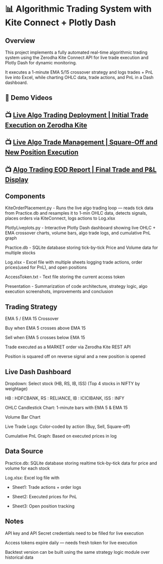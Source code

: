 # 📊 Algorithmic Trading System with Kite Connect + Plotly Dash

## **Overview**

This project implements a fully automated real-time algorithmic trading system using the Zerodha Kite Connect API for live trade execution and Plotly Dash for dynamic monitoring.

It executes a 1-minute EMA 5/15 crossover strategy and logs trades + PnL live into Excel, while charting OHLC data, trade actions, and PnL in a Dash dashboard.

## 🎥 **Demo Videos**

## 📺 [Live Algo Trading Deployment | Initial Trade Execution on Zerodha Kite](https://youtu.be/hWZECBEJVXE)

## 📺 [Live Algo Trade Management | Square-Off and New Position Execution](https://youtu.be/U-9PjQyUNhI)

## 📺 [Algo Trading EOD Report | Final Trade and P&L Display](https://youtu.be/lN8kbwqjvts)


## **Components**

KiteOrderPlacement.py	- Runs the live algo trading loop — reads tick data from Practice.db and resamples it to 1-min OHLC data, detects signals, places orders via KiteConnect, logs actions to Log.xlsx

PlotlyLiveplots.py	- Interactive Plotly Dash dashboard showing live OHLC + EMA crossover charts, volume bars, algo trade logs, and cumulative PnL graph

Practice.db	       - SQLite database storing tick-by-tick Price and Volume data for multiple stocks

Log.xlsx	       - Excel file with multiple sheets logging trade actions, order prices(used for PnL), and open positions

AccessToken.txt	       - Text file storing the current access token

Presentation           - Summarization of code architecture, strategy logic, algo execution screenshots, improvements and conclusion


## **Trading Strategy**

EMA 5 / EMA 15 Crossover

Buy when EMA 5 crosses above EMA 15

Sell when EMA 5 crosses below EMA 15

Trade executed as a MARKET order via Zerodha Kite REST API

Position is squared off on reverse signal and a new position is opened

## **Live Dash Dashboard**

Dropdown: Select stock (HB, RS, IB, ISS) (Top 4 stocks in NIFTY by weightage)

HB :  HDFCBANK, RS : RELIANCE, IB : ICICIBANK, ISS : INFY

OHLC Candlestick Chart: 1-minute bars with EMA 5 & EMA 15

Volume Bar Chart

Live Trade Logs: Color-coded by action (Buy, Sell, Square-off)

Cumulative PnL Graph: Based on executed prices in log

## **Data Source**

Practice.db: SQLite database storing realtime tick-by-tick data for price and volume for each stock

Log.xlsx: Excel log file with

* Sheet1: Trade actions + order logs

* Sheet2: Executed prices for PnL

* Sheet3: Open position tracking

## **Notes**
API key and API Secret credentials need to be filled for live execution

Access tokens expire daily — needs fresh token for live execution

Backtest version can be built using the same strategy logic module over historical data

